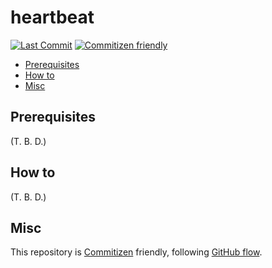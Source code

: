 # heartbeat

<!-- Badges -->

[![Last Commit](https://img.shields.io/github/last-commit/shin-sforzando/heartbeat)](https://github.com/shin-sforzando/heartbeat/graphs/commit-activity)
[![Commitizen friendly](https://img.shields.io/badge/commitizen-friendly-brightgreen.svg)](http://commitizen.github.io/cz-cli/)

<!-- Synopsis -->

<!-- TOC -->

- [Prerequisites](#prerequisites)
- [How to](#how-to)
- [Misc](#misc)

## Prerequisites

(T. B. D.)

## How to

(T. B. D.)

## Misc

This repository is [Commitizen](https://commitizen.github.io/cz-cli/) friendly, following [GitHub flow](https://docs.github.com/en/get-started/quickstart/github-flow).
